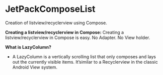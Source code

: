 # JetPackComposeList
Creation of listview/recyclerview using  Compose.

**Creating a listview/recyclerview in Compose:**
                                            Creating a listview/recyclerview in Compose is easy.
No Adapter. No View holder.


**What is LazyColumn?**
- A LazyColumn is a vertically scrolling list that only composes and lays out the currently visible items.
 It’similar to a Recyclerview in the classic Android View system.
